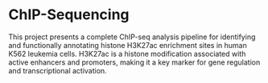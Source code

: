 # ChIP-Sequencing
This project presents a complete ChIP-seq analysis pipeline for identifying and functionally annotating histone H3K27ac enrichment sites in human K562 leukemia cells. H3K27ac is a histone modification associated with active enhancers and promoters, making it a key marker for gene regulation and transcriptional activation.
